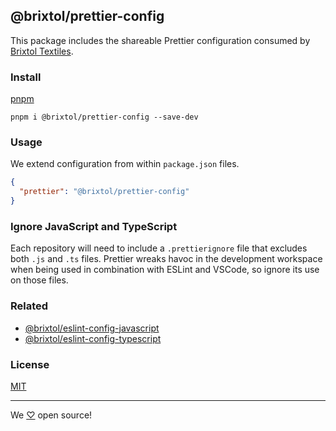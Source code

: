 ## @brixtol/prettier-config

This package includes the shareable Prettier configuration consumed by [Brixtol Textiles](https://www.brixtoltextiles.com).

### Install

[pnpm](https://pnpm.js.org/en/cli/install)

```cli
pnpm i @brixtol/prettier-config --save-dev
```

### Usage

We extend configuration from within `package.json` files.

```json
{
  "prettier": "@brixtol/prettier-config"
}
```

### Ignore JavaScript and TypeScript

Each repository will need to include a `.prettierignore` file that excludes both `.js` and `.ts` files. Prettier wreaks havoc in the development workspace when being used in combination with ESLint and VSCode, so ignore its use on those files.

### Related

- [@brixtol/eslint-config-javascript](https://github.com/brixtol/eslint-config-javascript)
- [@brixtol/eslint-config-typescript](https://github.com/brixtol/eslint-config-typescript)

### License

[MIT](#LICENCE)

---

We [♡](https://www.brixtoltextiles.com/discount/4D3V3L0P3RS]) open source!
